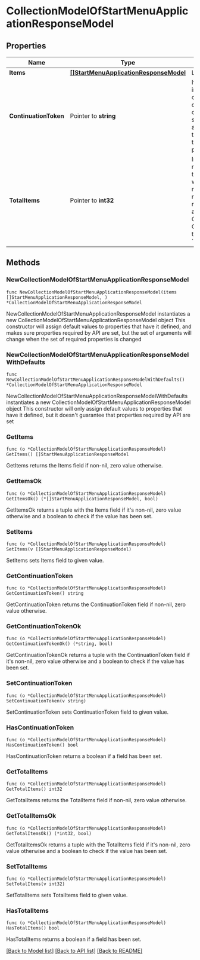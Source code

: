 # CollectionModelOfStartMenuApplicationResponseModel

## Properties

Name | Type | Description | Notes
------------ | ------------- | ------------- | -------------
**Items** | [**[]StartMenuApplicationResponseModel**](StartMenuApplicationResponseModel.md) | List of items. | 
**ContinuationToken** | Pointer to **string** | If present, indicates to the caller that the query was not complete, and they should call the API again specifying the continuation token as a query parameter. | [optional] 
**TotalItems** | Pointer to **int32** | Indicates the total number of items in the collection, which may be more than the number of Items returned, if there is a ContinuationToken.  Only returned in the response to &#x60;$search&#x60; APIs. | [optional] 

## Methods

### NewCollectionModelOfStartMenuApplicationResponseModel

`func NewCollectionModelOfStartMenuApplicationResponseModel(items []StartMenuApplicationResponseModel, ) *CollectionModelOfStartMenuApplicationResponseModel`

NewCollectionModelOfStartMenuApplicationResponseModel instantiates a new CollectionModelOfStartMenuApplicationResponseModel object
This constructor will assign default values to properties that have it defined,
and makes sure properties required by API are set, but the set of arguments
will change when the set of required properties is changed

### NewCollectionModelOfStartMenuApplicationResponseModelWithDefaults

`func NewCollectionModelOfStartMenuApplicationResponseModelWithDefaults() *CollectionModelOfStartMenuApplicationResponseModel`

NewCollectionModelOfStartMenuApplicationResponseModelWithDefaults instantiates a new CollectionModelOfStartMenuApplicationResponseModel object
This constructor will only assign default values to properties that have it defined,
but it doesn't guarantee that properties required by API are set

### GetItems

`func (o *CollectionModelOfStartMenuApplicationResponseModel) GetItems() []StartMenuApplicationResponseModel`

GetItems returns the Items field if non-nil, zero value otherwise.

### GetItemsOk

`func (o *CollectionModelOfStartMenuApplicationResponseModel) GetItemsOk() (*[]StartMenuApplicationResponseModel, bool)`

GetItemsOk returns a tuple with the Items field if it's non-nil, zero value otherwise
and a boolean to check if the value has been set.

### SetItems

`func (o *CollectionModelOfStartMenuApplicationResponseModel) SetItems(v []StartMenuApplicationResponseModel)`

SetItems sets Items field to given value.


### GetContinuationToken

`func (o *CollectionModelOfStartMenuApplicationResponseModel) GetContinuationToken() string`

GetContinuationToken returns the ContinuationToken field if non-nil, zero value otherwise.

### GetContinuationTokenOk

`func (o *CollectionModelOfStartMenuApplicationResponseModel) GetContinuationTokenOk() (*string, bool)`

GetContinuationTokenOk returns a tuple with the ContinuationToken field if it's non-nil, zero value otherwise
and a boolean to check if the value has been set.

### SetContinuationToken

`func (o *CollectionModelOfStartMenuApplicationResponseModel) SetContinuationToken(v string)`

SetContinuationToken sets ContinuationToken field to given value.

### HasContinuationToken

`func (o *CollectionModelOfStartMenuApplicationResponseModel) HasContinuationToken() bool`

HasContinuationToken returns a boolean if a field has been set.

### GetTotalItems

`func (o *CollectionModelOfStartMenuApplicationResponseModel) GetTotalItems() int32`

GetTotalItems returns the TotalItems field if non-nil, zero value otherwise.

### GetTotalItemsOk

`func (o *CollectionModelOfStartMenuApplicationResponseModel) GetTotalItemsOk() (*int32, bool)`

GetTotalItemsOk returns a tuple with the TotalItems field if it's non-nil, zero value otherwise
and a boolean to check if the value has been set.

### SetTotalItems

`func (o *CollectionModelOfStartMenuApplicationResponseModel) SetTotalItems(v int32)`

SetTotalItems sets TotalItems field to given value.

### HasTotalItems

`func (o *CollectionModelOfStartMenuApplicationResponseModel) HasTotalItems() bool`

HasTotalItems returns a boolean if a field has been set.


[[Back to Model list]](../README.md#documentation-for-models) [[Back to API list]](../README.md#documentation-for-api-endpoints) [[Back to README]](../README.md)


